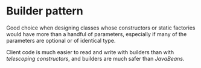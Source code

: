 # Builder pattern

Good choice when designing classes whose constructors or static factories would have more than a handful of parameters, especially if many of the parameters are optional or of identical type.

Client code is much easier to read and write with builders than with _telescoping constructors_, and builders are much safer than _JavaBeans_.

